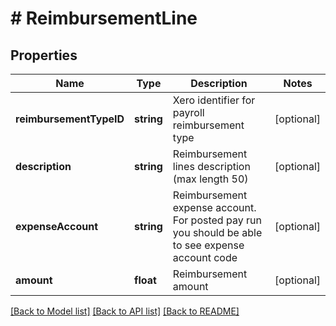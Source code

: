 # # ReimbursementLine

## Properties

Name | Type | Description | Notes
------------ | ------------- | ------------- | -------------
**reimbursementTypeID** | **string** | Xero identifier for payroll reimbursement type | [optional] 
**description** | **string** | Reimbursement lines description (max length 50) | [optional] 
**expenseAccount** | **string** | Reimbursement expense account. For posted pay run you should be able to see expense account code | [optional] 
**amount** | **float** | Reimbursement amount | [optional] 

[[Back to Model list]](../../README.md#documentation-for-models) [[Back to API list]](../../README.md#documentation-for-api-endpoints) [[Back to README]](../../README.md)



